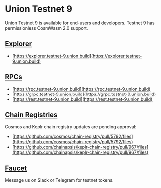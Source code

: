 Union Testnet 9
===============

Union Testnet 9 is available for end-users and developers. Testnet 9 has permissionless CosmWasm 2.0 support.

[Explorer](#explorer)
---------------------

*   [https://explorer.testnet-9.union.build](https://explorer.testnet-9.union.build)

[RPCs](#rpcs)
-------------

*   [https://rpc.testnet-9.union.build](https://rpc.testnet-9.union.build)
*   [https://grpc.testnet-9.union.build](https://grpc.testnet-9.union.build)
*   [https://rest.testnet-9.union.build](https://rest.testnet-9.union.build)

[Chain Registries](#chain-registries)
-------------------------------------

Cosmos and Keplr chain registry updates are pending approval:

*   [https://github.com/cosmos/chain-registry/pull/5792/files](https://github.com/cosmos/chain-registry/pull/5792/files)
*   [https://github.com/chainapsis/keplr-chain-registry/pull/967/files](https://github.com/chainapsis/keplr-chain-registry/pull/967/files)

[Faucet](#faucet)
-----------------

Message us on Slack or Telegram for testnet tokens.
